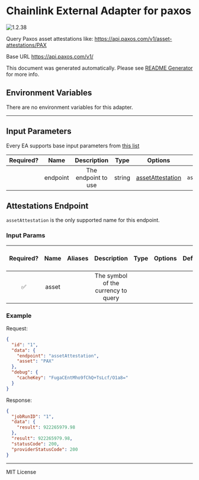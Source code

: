 # Chainlink External Adapter for paxos

![1.2.38](https://img.shields.io/github/package-json/v/smartcontractkit/external-adapters-js?filename=packages/sources/paxos/package.json)

Query Paxos asset attestations like: https://api.paxos.com/v1/asset-attestations/PAX

Base URL https://api.paxos.com/v1/

This document was generated automatically. Please see [README Generator](../../scripts#readme-generator) for more info.

## Environment Variables

There are no environment variables for this adapter.

---

## Input Parameters

Every EA supports base input parameters from [this list](../../core/bootstrap#base-input-parameters)

| Required? |   Name   |     Description     |  Type  |                  Options                   |      Default       |
| :-------: | :------: | :-----------------: | :----: | :----------------------------------------: | :----------------: |
|           | endpoint | The endpoint to use | string | [assetAttestation](#attestations-endpoint) | `assetAttestation` |

## Attestations Endpoint

`assetAttestation` is the only supported name for this endpoint.

### Input Params

| Required? | Name  | Aliases |             Description             | Type | Options | Default | Depends On | Not Valid With |
| :-------: | :---: | :-----: | :---------------------------------: | :--: | :-----: | :-----: | :--------: | :------------: |
|    ✅     | asset |         | The symbol of the currency to query |      |         |         |            |                |

### Example

Request:

```json
{
  "id": "1",
  "data": {
    "endpoint": "assetAttestation",
    "asset": "PAX"
  },
  "debug": {
    "cacheKey": "FugaCEntMho9fChQ+TsLcf/O1a8="
  }
}
```

Response:

```json
{
  "jobRunID": "1",
  "data": {
    "result": 922265979.98
  },
  "result": 922265979.98,
  "statusCode": 200,
  "providerStatusCode": 200
}
```

---

MIT License
